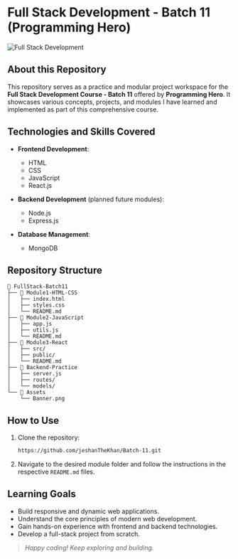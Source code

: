 # Full Stack Development - Batch 11 (Programming Hero)

![Full Stack Development](https://drive.google.com/file/d/1RctDnLqmCcpoGTIhC7zOemsAF8vMbMiA/view?usp=sharing)

## About this Repository

This repository serves as a practice and modular project workspace for the **Full Stack Development Course - Batch 11** offered by **Programming Hero**. It showcases various concepts, projects, and modules I have learned and implemented as part of this comprehensive course.

## Technologies and Skills Covered

- **Frontend Development**:
  - HTML
  - CSS
  - JavaScript
  - React.js

- **Backend Development** (planned future modules):
  - Node.js
  - Express.js

- **Database Management**:
  - MongoDB

## Repository Structure

```
📂 FullStack-Batch11
├── 📁 Module1-HTML-CSS
│   ├── index.html
│   ├── styles.css
│   └── README.md
├── 📁 Module2-JavaScript
│   ├── app.js
│   ├── utils.js
│   └── README.md
├── 📁 Module3-React
│   ├── src/
│   ├── public/
│   └── README.md
├── 📁 Backend-Practice
│   ├── server.js
│   ├── routes/
│   └── models/
└── 📁 Assets
    └── Banner.png
```

## How to Use

1. Clone the repository:
   ```bash
   https://github.com/jeshanTheKhan/Batch-11.git
   ```
2. Navigate to the desired module folder and follow the instructions in the respective `README.md` files.

## Learning Goals

- Build responsive and dynamic web applications.
- Understand the core principles of modern web development.
- Gain hands-on experience with frontend and backend technologies.
- Develop a full-stack project from scratch.



> *Happy coding! Keep exploring and building.*

